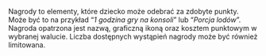 Nagrody to elementy, które dziecko może odebrać za zdobyte punkty. Może być to na przykład “*1 godzina gry na konsoli*” lub “*Porcja lodów*”. Nagroda opatrzona jest nazwą, graficzną ikoną oraz kosztem punktowym w wybranej walucie. Liczba dostępnych wystąpień nagrody może być również limitowana.
